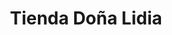 ---
title: "Tienda Doña Lidia"
url: /santa-cruz-de-la-sierra/tienda-dona-lidia/
shop: Lebensmittel
---